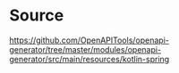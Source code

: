# Source

https://github.com/OpenAPITools/openapi-generator/tree/master/modules/openapi-generator/src/main/resources/kotlin-spring
